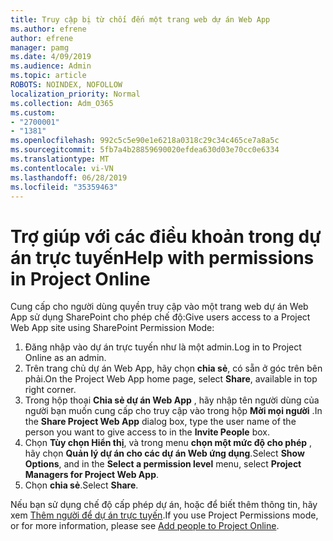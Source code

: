```yaml
---
title: Truy cập bị từ chối đến một trang web dự án Web App
ms.author: efrene
author: efrene
manager: pamg
ms.date: 4/09/2019
ms.audience: Admin
ms.topic: article
ROBOTS: NOINDEX, NOFOLLOW
localization_priority: Normal
ms.collection: Adm_O365
ms.custom:
- "2700001"
- "1381"
ms.openlocfilehash: 992c5c5e90e1e6218a0318c29c34c465ce7a8a5c
ms.sourcegitcommit: 5fb7a4b28859690020efdea630d03e70cc0e6334
ms.translationtype: MT
ms.contentlocale: vi-VN
ms.lasthandoff: 06/28/2019
ms.locfileid: "35359463"
---
```

# <a name="help-with-permissions-in-project-online"></a><span data-ttu-id="d480b-102">Trợ giúp với các điều khoản trong dự án trực tuyến</span><span class="sxs-lookup"><span data-stu-id="d480b-102">Help with permissions in Project Online</span></span>

<span data-ttu-id="d480b-103">Cung cấp cho người dùng quyền truy cập vào một trang web dự án Web App sử dụng SharePoint cho phép chế độ:</span><span class="sxs-lookup"><span data-stu-id="d480b-103">Give users access to a Project Web App site using SharePoint Permission Mode:</span></span>

1. <span data-ttu-id="d480b-104">Đăng nhập vào dự án trực tuyến như là một admin.</span><span class="sxs-lookup"><span data-stu-id="d480b-104">Log in to Project Online as an admin.</span></span>
2. <span data-ttu-id="d480b-105">Trên trang chủ dự án Web App, hãy chọn **chia sẻ**, có sẵn ở góc trên bên phải.</span><span class="sxs-lookup"><span data-stu-id="d480b-105">On the Project Web App home page, select **Share**, available in top right corner.</span></span>
3. <span data-ttu-id="d480b-106">Trong hộp thoại **Chia sẻ dự án Web App** , hãy nhập tên người dùng của người bạn muốn cung cấp cho truy cập vào trong hộp **Mời mọi người** .</span><span class="sxs-lookup"><span data-stu-id="d480b-106">In the **Share Project Web App** dialog box, type the user name of the person you want to give access to in the **Invite People** box.</span></span>
4. <span data-ttu-id="d480b-107">Chọn **Tùy chọn Hiển thị**, và trong menu **chọn một mức độ cho phép** , hãy chọn **Quản lý dự án cho các dự án Web ứng dụng**.</span><span class="sxs-lookup"><span data-stu-id="d480b-107">Select **Show Options**, and in the **Select a permission level** menu, select **Project Managers for Project Web App**.</span></span>
5. <span data-ttu-id="d480b-108">Chọn **chia sẻ**.</span><span class="sxs-lookup"><span data-stu-id="d480b-108">Select **Share**.</span></span>

<span data-ttu-id="d480b-109">Nếu bạn sử dụng chế độ cấp phép dự án, hoặc để biết thêm thông tin, hãy xem [Thêm người để dự án trực tuyến](https://docs.microsoft.com/projectonline/step-2-add-people-to-project-online).</span><span class="sxs-lookup"><span data-stu-id="d480b-109">If you use Project Permissions mode, or for more information, please see [Add people to Project Online](https://docs.microsoft.com/projectonline/step-2-add-people-to-project-online).</span></span>
